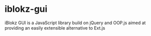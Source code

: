 iblokz-gui
==========

iBlokz GUI is a JavaScript library build on jQuery and OOP.js aimed at providing an easily extensible alternative to Ext.js
